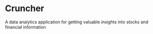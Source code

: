 # Cruncher
A data analytics application for getting valuable insights into stocks and financial information
